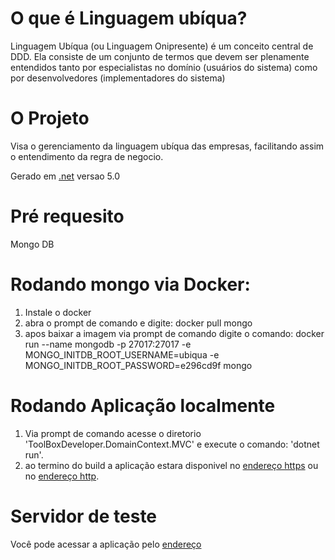 # O que é Linguagem ubíqua?
Linguagem Ubíqua (ou Linguagem Onipresente) é um conceito central de DDD. Ela consiste de um conjunto de termos que devem ser plenamente entendidos tanto por especialistas no domínio (usuários do sistema) como por desenvolvedores (implementadores do sistema)

# O Projeto

Visa o gerenciamento da linguagem ubíqua das empresas, facilitando assim o entendimento da regra de negocio.

Gerado em [.net](https://dotnet.microsoft.com/en-us/download/dotnet/5.0) versao 5.0

# Pré requesito
Mongo DB

# Rodando mongo via Docker:
1. Instale o docker
2. abra o prompt de comando e digite: docker pull mongo 
3. apos baixar a imagem via prompt de comando digite o comando: docker run --name mongodb -p 27017:27017 -e MONGO_INITDB_ROOT_USERNAME=ubiqua -e MONGO_INITDB_ROOT_PASSWORD=e296cd9f mongo

# Rodando Aplicação localmente

1. Via prompt de comando acesse o diretorio 'ToolBoxDeveloper.DomainContext.MVC' e execute o comando: 'dotnet run'.
2. ao termino do build a aplicação estara disponivel no [endereço https](https://localhost:5001) ou no [endereço http](http://localhost:5000).

# Servidor de teste

Você pode acessar a aplicação pelo [endereço](https://linguagem-ubiqua.herokuapp.com/)
